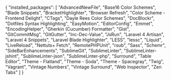 {
	"installed_packages":
	[
		"AdvancedNewFile",
		"Base16 Color Schemes",
		"Blade Snippets",
		"BracketHighlighter",
		"Browser Refresh",
		"Color Scheme - Frontend Delight",
		"CTags",
		"Dayle Rees Color Schemes",
		"DocBlockr",
		"Dotfiles Syntax Highlighting",
		"EasyMotion",
		"EditorConfig",
		"Emmet",
		"EncodingHelper",
		"Gherkin (Cucumber) Formatter",
		"Gist",
		"GitCommitMsg",
		"GitGutter",
		"Inc-Dec-Value",
		"JsRun",
		"Laravel 4 Artisan",
		"Laravel 4 Snippets",
		"Laravel Blade Highlighter",
		"LESS",
		"lessc",
		"Liquid",
		"LiveReload",
		"Nettuts+ Fetch",
		"RemotePHPUnit",
		"rsub",
		"Sass",
		"Schemr",
		"SideBarEnhancements",
		"SublimeGit",
		"SublimeLinter",
		"SublimeLinter-jshint",
		"SublimeLinter-json",
		"SublimeLinter-php",
		"Surround",
		"Table Editor",
		"Theme - Flatland",
		"Theme - Soda",
		"Theme - Spacegray",
		"Twig",
		"Vagrant",
		"Vintage Numbers",
		"Vintage Surround",
		"Web Inspector",
		"Zen Tabs"
	]
}
